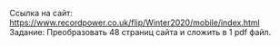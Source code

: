 Ссылка на сайт:
	https://www.recordpower.co.uk/flip/Winter2020/mobile/index.html
Задание:
	Преобразовать 48 страниц сайта и сложить в 1 pdf файл.
